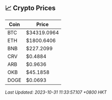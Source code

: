 ## 📈 Crypto Prices

| Coin | Price |
| ---- | ----- |
| BTC | $34319.0964 |
| ETH | $1800.6406 |
| BNB | $227.2099 |
| CRV | $0.4884 |
| ARB | $0.9636 |
| OKB | $45.1858 |
| DOGE | $0.0693 |

_Last Updated: 2023-10-31 11:33:57.107 +0800 HKT_